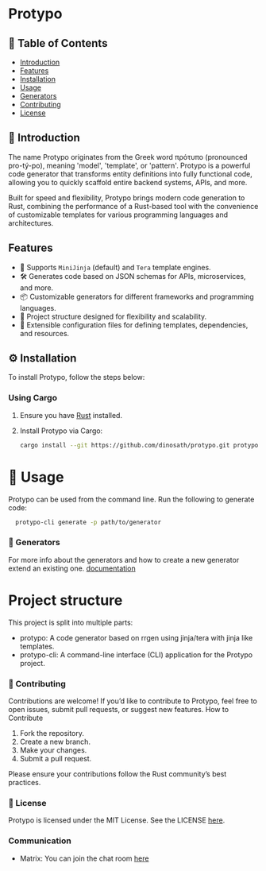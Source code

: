 # Protypo

## 📖 Table of Contents

- [Introduction](#-introduction)
- [Features](#features)
- [Installation](#-installation)
- [Usage](#-usage)
- [Generators](#-generators)
- [Contributing](#-contributing)
- [License](#-license)

## 📝 Introduction

The name Protypo originates from the Greek word πρότυπο (pronounced pro-tý-po), meaning 'model', 'template', or 'pattern'. Protypo is a powerful code generator that transforms entity definitions into fully functional code, allowing you to quickly scaffold entire backend systems, APIs, and more.

Built for speed and flexibility, Protypo brings modern code generation to Rust, combining the performance of a Rust-based tool with the convenience of customizable templates for various programming languages and architectures.

## Features
- 🚀 Supports `MiniJinja` (default) and `Tera` template engines.
- 🛠️ Generates code based on JSON schemas for APIs, microservices, and more.
- 📦 Customizable generators for different frameworks and programming languages.
- 📂 Project structure designed for flexibility and scalability.
- 🔧 Extensible configuration files for defining templates, dependencies, and resources.

## ⚙️ Installation

To install Protypo, follow the steps below:

### Using Cargo

1. Ensure you have [Rust](https://www.rust-lang.org/tools/install) installed.
2. Install Protypo via Cargo:

   ```bash
   cargo install --git https://github.com/dinosath/protypo.git protypo-cli
   ```

# 🚀 Usage

Protypo can be used from the command line. Run the following to generate code:

```bash
  protypo-cli generate -p path/to/generator
```

### 📁 Generators

For more info about the generators and how to create a new generator extend an existing one. [documentation](./generators/README.md)

# Project structure

This project is split into multiple parts:

* protypo: A code generator based on rrgen using jinja/tera with jinja like templates.
* protypo-cli: A command-line interface (CLI) application for the Protypo project.

### 🤝 Contributing

Contributions are welcome! If you’d like to contribute to Protypo, feel free to open issues, submit pull requests, or suggest new features.
How to Contribute

1. Fork the repository.
2. Create a new branch.
3. Make your changes.
4. Submit a pull request.

Please ensure your contributions follow the Rust community’s best practices.

### 📄 License

Protypo is licensed under the MIT License. See the LICENSE [here](./LICENSE).

### Communication

- Matrix: You can join the chat room [here](https://matrix.to/#/#protypo:matrix.org)